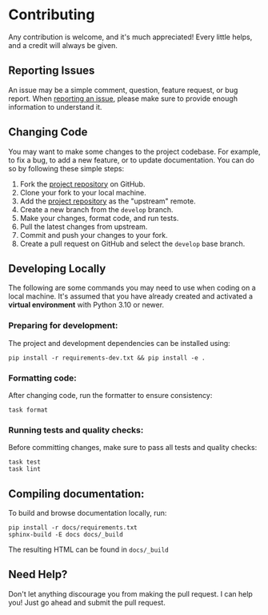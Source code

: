 # Contributing

Any contribution is welcome, and it's much appreciated! Every little helps, and
a credit will always be given.

## Reporting Issues

An issue may be a simple comment, question, feature request, or bug report. When
[reporting an issue], please make sure to provide enough information to
understand it.

[reporting an issue]: https://github.com/mhalshehri/epiweeks/issues/new

## Changing Code

You may want to make some changes to the project codebase. For example, to fix a
bug, to add a new feature, or to update documentation. You can do so by
following these simple steps:

1. Fork the [project repository] on GitHub.
2. Clone your fork to your local machine.
3. Add the [project repository] as the "upstream" remote.
4. Create a new branch from the `develop` branch.
5. Make your changes, format code, and run tests.
6. Pull the latest changes from upstream.
7. Commit and push your changes to your fork.
8. Create a pull request on GitHub and select the `develop` base branch.

[project repository]: https://github.com/mhalshehri/epiweeks

## Developing Locally

The following are some commands you may need to use when coding on a local
machine. It's assumed that you have already created and activated a **virtual
environment** with Python 3.10 or newer.

### Preparing for development:

The project and development dependencies can be installed using:

```shell
pip install -r requirements-dev.txt && pip install -e .
```

### Formatting code:

After changing code, run the formatter to ensure consistency:

```shell
task format
```

### Running tests and quality checks:

Before committing changes, make sure to pass all tests and quality checks:

```shell
task test
task lint
```

## Compiling documentation:

To build and browse documentation locally, run:

```shell
pip install -r docs/requirements.txt
sphinx-build -E docs docs/_build
```

The resulting HTML can be found in `docs/_build`

## Need Help?

Don't let anything discourage you from making the pull request. I can help you!
Just go ahead and submit the pull request.
